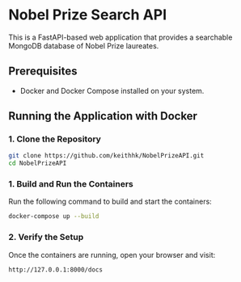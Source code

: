 # Nobel Prize Search API

This is a FastAPI-based web application that provides a searchable MongoDB database of Nobel Prize laureates.

## Prerequisites
- Docker and Docker Compose installed on your system.

## Running the Application with Docker

### 1. Clone the Repository
```sh
git clone https://github.com/keithhk/NobelPrizeAPI.git
cd NobelPrizeAPI
```

### 1. Build and Run the Containers
Run the following command to build and start the containers:
```sh
docker-compose up --build
```

### 2. Verify the Setup
Once the containers are running, open your browser and visit:

```sh
http://127.0.0.1:8000/docs
```



